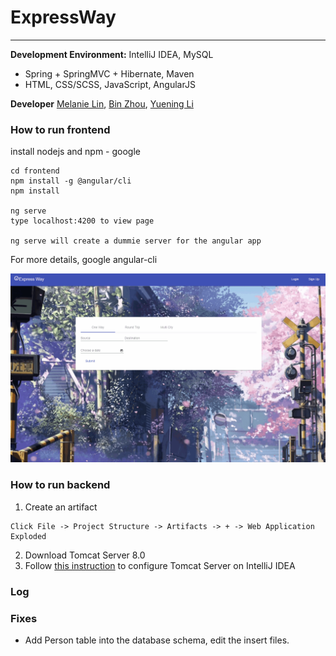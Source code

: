 # ExpressWay

--------------------
**Development Environment:** IntelliJ IDEA, MySQL
* Spring + SpringMVC + Hibernate, Maven
* HTML, CSS/SCSS, JavaScript, AngularJS

**Developer** [Melanie Lin](https://github.com/captain-melanie), [Bin Zhou](https://github.com/bizzhou), [Yuening Li]()

### How to run frontend

install nodejs and npm - google

```
cd frontend
npm install -g @angular/cli
npm install

ng serve
type localhost:4200 to view page

ng serve will create a dummie server for the angular app
```
For more details, google angular-cli

![GitHub Logo](frontend/app2.gif)

### How to run backend
1. Create an artifact
```
Click File -> Project Structure -> Artifacts -> + -> Web Application Exploded
```
2. Download Tomcat Server 8.0
3. Follow [this instruction](https://www.mkyong.com/intellij/intellij-idea-run-debug-web-application-on-tomcat) to configure Tomcat Server on IntelliJ IDEA

### Log

### Fixes
- Add Person table into the database schema, edit the insert files.
